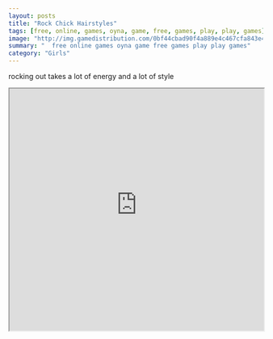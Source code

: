 ```yaml
---
layout: posts
title: "Rock Chick Hairstyles"
tags: [free, online, games, oyna, game, free, games, play, play, games]
image: "http://img.gamedistribution.com/0bf44cbad90f4a889e4c467cfa843e4d.jpg"
summary: "  free online games oyna game free games play play games"
category: "Girls"
---
```


rocking out takes a lot of energy and a lot of style

<iframe width="100%" height="480px;" src="http://flash.gamedistribution.com?game=0bf44cbad90f4a889e4c467cfa843e4d"></iframe>